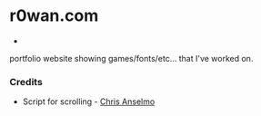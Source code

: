 # r0wan.com
-
portfolio website showing games/fonts/etc... that I've worked on.

### Credits

- Script for scrolling - [Chris Anselmo](http://twitter.com/tophtacular)